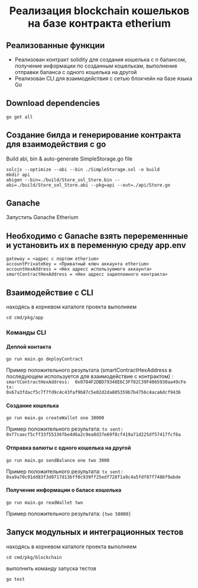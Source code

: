 <h1 align="center">Реализация blockchain кошельков на базе контракта etherium</h1>

## Реализованные функции
- Реализован контракт solidity для создания кошелька с n балансом, получение информации по созданным кошелькам, выполнение отправки баланса с одного кошелька на другой
- Реализован CLI для взаимодействия с сетью блокчейн на базе языка Go


## Download dependencies
```
go get all
```

## Создание билда и генерирование контракта для взаимодействия с go
Build abi, bin & auto-generate SimpleStorage.go file
```
solcjs --optimize --abi --bin ./SimpleStorage.sol -o build
mkdir api
abigen --bin=./build/Store_sol_Store.bin --abi=./build/Store_sol_Store.abi --pkg=api --out=./api/Store.go

```

## Ganache
Запустить Ganache Etherium

## Необходимо с Ganache взять переременнные и установить их в переменную среду app.env
```
gateway = <адрес с портом etherium>
accountPrivateKey = <Приватный ключ аккаунта etherium>
accountHexAddress = <Hex адресс используемого аккаунта>
smartContractHexAddress = <Hex адресс задеплоиного контракта>
```
## Взаимодействие с CLI
находясь в корневом каталоге проекта выполняем
```
cd cmd/pkg/app
```

### Команды CLI
#### Деплой контакта
```
go run main.go deployContract 
```
Пример положительного результата (smartContractHexAddress в последующем используется для взаимодействие с контрактом) :
``
smartContractHexAddress:  0x0784F2DBD79348E6C3Ff82C39F4065930aa49cFe
tx:  0x67a3fdacf5c7f7fd9c4c43faf9b87c5e02d2da805359b7b4756c4aca6dcf9436
``
#### Создание кошелька
```
go run main.go createWallet one 30000
```
Пример положительного результата:
``
tx sent: 0xf7caecf5cff33f55336fbe4d6a2c9ea8d37e69f8cf419a71d225df57417fcf6a
``
#### Отправка валюты с одного кошелька на другой
```
go run main.go sendBalance one two 3000
```
Пример положительного результата:
``
tx sent: 0xa9a70c91dd83f3d0717d13bff0c939ff25edf728f1a9c4a5fdf87f7486f9abde
``
#### Получение информации о баласе кошелька
```
go run main.go readWallet two
```
Пример положительного результата:
``
{two 58000}
``
## Запуск модульных и интеграционных тестов
находясь в корневом каталоге проекта выполняем
```
cd cmd/pkg/blockchain
```
выполнить команду запуска тестов
```
go test 
```